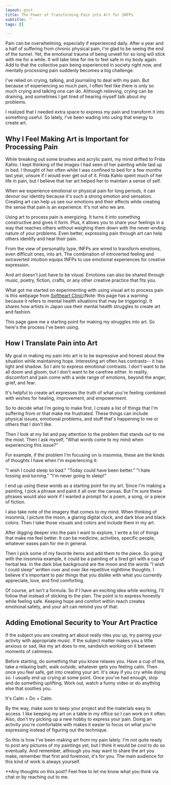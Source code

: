 ```yaml
---
layout: post
title: The Power of Transforming Pain into Art for INFPs
subtitle: ''
tags: []

---
```

Pain can be overwhelming, especially if experienced daily. After a year and a half of suffering from chronic physical pain, I'm glad to be seeing the end of the tunnel. Yet, the emotional trauma of being unwell for so long will stick with me for a while. It will take time for me to feel safe in my body again. Add to that the collective pain being experienced in society right now, and mentally processing pain suddenly becomes a big challenge. 

I've relied on crying, talking, and journaling to deal with my pain. But because of experiencing so much pain, I often feel like there is only so much crying and talking one can do. Although relieving, crying can be draining, and sometimes I get tired of hearing myself talk about my problems. 

I realized that I needed extra space to express my pain and transform it into something useful. So lately, I've been wading into using that energy to create art.

## Why I Feel Making Art is Important for Processing Pain

While breaking out some brushes and acrylic paint, my mind drifted to Frida Kahlo. I kept thinking of the images I had seen of her painting while laid up in bed. I thought of her often while I was confined to bed for a few months last year, unsure if I would ever get out of it. Frida Kahlo spent much of her life in pain, but I believe that her art helped her to maintain a sense of self. 

When we experience emotional or physical pain for long periods, it can devour our identity because it's such a strong emotion and sensation. Creating art can help us see our emotions and their effects while creating the sense that pain is an experience. It's not who we are.

Using art to process pain is energizing. It turns it into something constructive and gives it form. Plus, it allows you to share your feelings in a way that reaches others without weighing them down with the never-ending nature of your problems. Even better,  expressing pain through art can help others identify and heal their pain.

From the view of personality type, INFPs are wired to transform emotions, even difficult ones, into art. The combination of introverted feeling and extraverted intuition equips INFPs to use emotional experiences for creative expression.

And art doesn't just have to be visual. Emotions can also be shared through music, poetry, fiction, crafts, or any other creative practice that fits you. 

What got me started on experimenting with using visual art to process pain is this webpage from [Softheart Clinic](https://softheartclinic.neocities.org/subpages/cautionmenhera.html)(Note: this page has a warning because it refers to mental health situations that may be triggering). It shares how artists in Japan use their mental health struggles to create art and fashion.

This page gave me a starting point for making my struggles into art. So here's the process I've been using.

## How I Translate Pain into Art

My goal in making my pain into art is to be expressive and honest about the situation while maintaining hope. Interesting art often has contrasts-- it has light and shadow. So I aim to express emotional contrasts. I don't want to be all doom and gloom, but I don't want to be carefree either. In reality, discomfort and pain come with a wide range of emotions, beyond the anger, grief, and fear.

It's helpful to create art expresses the truth of what you're feeling combined with wishes for healing, improvement, and empowerment.

So to decide what I'm going to make first, I create a list of things that I'm suffering from or that make me frustrated. These things can include physical issues, emotional problems, and stuff that's happening to me or others that I don't like.

Then I look at my list and pay attention to the problem that stands out to me the most. Then I ask myself, "What words come to my mind when experiencing this issue?"

For example, if the problem I'm focusing on is insomnia, these are the kinds of thoughts I have when I'm experiencing it:

"I wish I could sleep so bad."
"Today could have been better."
"I hate tossing and turning."
"I'm never going to sleep!"

I end up using these words as a starting point for my art. Since I'm making a painting, I pick a phrase and paint it all over the canvas. But I'm sure these phrases would also work if I wanted a prompt for a poem, a song, or a piece of fiction.

I also take note of the imagery that comes to my mind. When thinking of insomnia, I picture the moon, a glaring digital clock, and dark blue and black colors. Then I take those visuals and colors and include them in my art.

After digging deeper into the pain I want to explore, I write a list of things that make me feel better. It can be medicine, activities, specific people, whatever eases pain for me in general.

Then I pick some of my favorite items and add them to the piece. So going with the insomnia example, it could be a painting of a tired girl with a cup of herbal tea. In the dark blue background are the moon and the words "I wish I could sleep" written over and over like repetitive nighttime thoughts. I believe it's important to pair things that you dislike with what you currently appreciate, love, and find comforting.

Of course, art isn't a formula. So if I have an exciting idea while working, I'll follow that instead of sticking to the plan. The point is to express honestly while feeling safe. Keeping hope and comfort within reach creates emotional safety, and your art can remind you of that.

## Adding Emotional Security to Your Art Practice 

If the subject you are creating art about really riles you up, try pairing your activity with appropriate music. If the subject matter makes you a little anxious or sad, like my art does to me, sandwich working on it between moments of calmness.  

Before starting, do something that you know relaxes you. Have a cup of tea, take a relaxing bath, walk outside, whatever gets you feeling calm. Then once you feel safe, get into creating your art. It's okay if you cry while doing so. I usually end up crying at some point. Once you've had enough, stop and do something uplifting. Work out, watch a funny video or do anything else that soothes you.

It's Calm + Do + Calm.

By the way, make sure to keep your project and the materials easy to access. I like keeping my art on a table in my office so I can work on it often. Also, don't try picking up a new hobby to express your pain. Doing an activity you're comfortable with makes it easier to focus on what you're expressing instead of figuring out the technique.

So this is how I've been making art from my pain lately. I'm not quite ready to post any pictures of my paintings yet, but I think it would be cool to do so eventually. And remember, although you may want to share the art you make, remember that first and foremost, it's for you. The main audience for this kind of work is always yourself.

**Any thoughts on this post? Feel free to let me know what you think via chat or by reaching out to me.